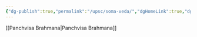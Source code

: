 ```yaml
---
{"dg-publish":true,"permalink":"/upsc/soma-veda/","dgHomeLink":true,"dgPassFrontmatter":false}
---
```


[[Panchvisa Brahmana|Panchvisa Brahmana]]
